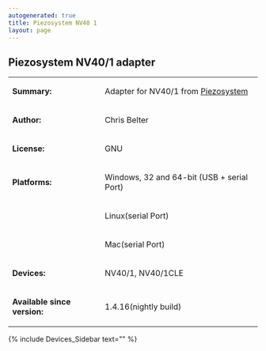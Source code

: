 ```yaml
---
autogenerated: true
title: Piezosystem NV40 1
layout: page
---
```


## Piezosystem NV40/1 adapter

<table>
<tr>
<td markdown="1">

**Summary:**

</td>
<td markdown="1">

Adapter for NV40/1 from
[Piezosystem](http://http://www.piezosystem.com/)

</td>
</tr>
<tr>
<td markdown="1">

**Author:**

</td>
<td markdown="1">

Chris Belter

</td>
</tr>
<tr>
<td markdown="1">

**License:**

</td>
<td markdown="1">

GNU

</td>
</tr>
<tr>
<td markdown="1">

**Platforms:**

</td>
<td markdown="1">

Windows, 32 and 64-bit (USB + serial Port)

</td>
</tr>
<tr>
<td markdown="1">
</td>
<td markdown="1">

Linux(serial Port)

</td>
</tr>
<tr>
<td markdown="1">
</td>
<td markdown="1">

Mac(serial Port)

</td>
</tr>
<tr>
<td markdown="1">

**Devices:**

</td>
<td markdown="1">

NV40/1, NV40/1CLE

</td>
</tr>
<tr>
<td markdown="1">

**Available since version:**

</td>
<td markdown="1">

1.4.16(nightly build)

</td>
</table>

{% include Devices_Sidebar text="" %}

